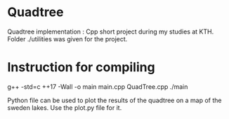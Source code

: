 # Quadtree
Quadtree implementation : Cpp short project during my studies at KTH.
Folder ./utilities was given for the project.

# Instruction for compiling
g++ -std=c ++17 -Wall -o main main.cpp QuadTree.cpp
./main

Python file can be used to plot the results of the quadtree on a map of the sweden lakes.
Use the plot.py file for it.
